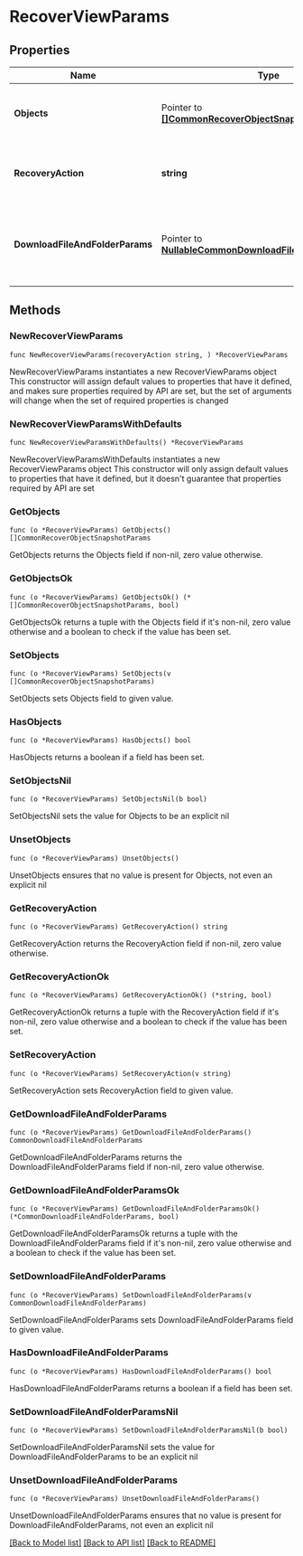 # RecoverViewParams

## Properties

Name | Type | Description | Notes
------------ | ------------- | ------------- | -------------
**Objects** | Pointer to [**[]CommonRecoverObjectSnapshotParams**](CommonRecoverObjectSnapshotParams.md) | Specifies the list of recover Object parameters. | [optional] 
**RecoveryAction** | **string** | Specifies the type of recovery action to be performed. | 
**DownloadFileAndFolderParams** | Pointer to [**NullableCommonDownloadFileAndFolderParams**](CommonDownloadFileAndFolderParams.md) | Specifies the parameters to download files and folders. | [optional] 

## Methods

### NewRecoverViewParams

`func NewRecoverViewParams(recoveryAction string, ) *RecoverViewParams`

NewRecoverViewParams instantiates a new RecoverViewParams object
This constructor will assign default values to properties that have it defined,
and makes sure properties required by API are set, but the set of arguments
will change when the set of required properties is changed

### NewRecoverViewParamsWithDefaults

`func NewRecoverViewParamsWithDefaults() *RecoverViewParams`

NewRecoverViewParamsWithDefaults instantiates a new RecoverViewParams object
This constructor will only assign default values to properties that have it defined,
but it doesn't guarantee that properties required by API are set

### GetObjects

`func (o *RecoverViewParams) GetObjects() []CommonRecoverObjectSnapshotParams`

GetObjects returns the Objects field if non-nil, zero value otherwise.

### GetObjectsOk

`func (o *RecoverViewParams) GetObjectsOk() (*[]CommonRecoverObjectSnapshotParams, bool)`

GetObjectsOk returns a tuple with the Objects field if it's non-nil, zero value otherwise
and a boolean to check if the value has been set.

### SetObjects

`func (o *RecoverViewParams) SetObjects(v []CommonRecoverObjectSnapshotParams)`

SetObjects sets Objects field to given value.

### HasObjects

`func (o *RecoverViewParams) HasObjects() bool`

HasObjects returns a boolean if a field has been set.

### SetObjectsNil

`func (o *RecoverViewParams) SetObjectsNil(b bool)`

 SetObjectsNil sets the value for Objects to be an explicit nil

### UnsetObjects
`func (o *RecoverViewParams) UnsetObjects()`

UnsetObjects ensures that no value is present for Objects, not even an explicit nil
### GetRecoveryAction

`func (o *RecoverViewParams) GetRecoveryAction() string`

GetRecoveryAction returns the RecoveryAction field if non-nil, zero value otherwise.

### GetRecoveryActionOk

`func (o *RecoverViewParams) GetRecoveryActionOk() (*string, bool)`

GetRecoveryActionOk returns a tuple with the RecoveryAction field if it's non-nil, zero value otherwise
and a boolean to check if the value has been set.

### SetRecoveryAction

`func (o *RecoverViewParams) SetRecoveryAction(v string)`

SetRecoveryAction sets RecoveryAction field to given value.


### GetDownloadFileAndFolderParams

`func (o *RecoverViewParams) GetDownloadFileAndFolderParams() CommonDownloadFileAndFolderParams`

GetDownloadFileAndFolderParams returns the DownloadFileAndFolderParams field if non-nil, zero value otherwise.

### GetDownloadFileAndFolderParamsOk

`func (o *RecoverViewParams) GetDownloadFileAndFolderParamsOk() (*CommonDownloadFileAndFolderParams, bool)`

GetDownloadFileAndFolderParamsOk returns a tuple with the DownloadFileAndFolderParams field if it's non-nil, zero value otherwise
and a boolean to check if the value has been set.

### SetDownloadFileAndFolderParams

`func (o *RecoverViewParams) SetDownloadFileAndFolderParams(v CommonDownloadFileAndFolderParams)`

SetDownloadFileAndFolderParams sets DownloadFileAndFolderParams field to given value.

### HasDownloadFileAndFolderParams

`func (o *RecoverViewParams) HasDownloadFileAndFolderParams() bool`

HasDownloadFileAndFolderParams returns a boolean if a field has been set.

### SetDownloadFileAndFolderParamsNil

`func (o *RecoverViewParams) SetDownloadFileAndFolderParamsNil(b bool)`

 SetDownloadFileAndFolderParamsNil sets the value for DownloadFileAndFolderParams to be an explicit nil

### UnsetDownloadFileAndFolderParams
`func (o *RecoverViewParams) UnsetDownloadFileAndFolderParams()`

UnsetDownloadFileAndFolderParams ensures that no value is present for DownloadFileAndFolderParams, not even an explicit nil

[[Back to Model list]](../README.md#documentation-for-models) [[Back to API list]](../README.md#documentation-for-api-endpoints) [[Back to README]](../README.md)


